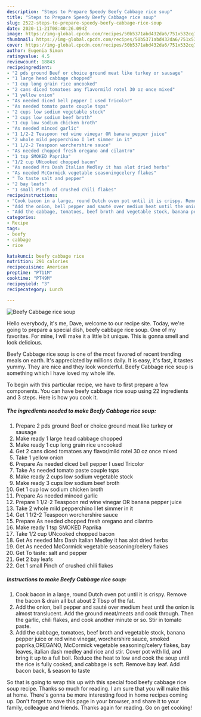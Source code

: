 ```yaml
---
description: "Steps to Prepare Speedy Beefy Cabbage rice soup"
title: "Steps to Prepare Speedy Beefy Cabbage rice soup"
slug: 2522-steps-to-prepare-speedy-beefy-cabbage-rice-soup
date: 2020-11-21T08:40:26.094Z
image: https://img-global.cpcdn.com/recipes/50b5371abd432da6/751x532cq70/beefy-cabbage-rice-soup-recipe-main-photo.jpg
thumbnail: https://img-global.cpcdn.com/recipes/50b5371abd432da6/751x532cq70/beefy-cabbage-rice-soup-recipe-main-photo.jpg
cover: https://img-global.cpcdn.com/recipes/50b5371abd432da6/751x532cq70/beefy-cabbage-rice-soup-recipe-main-photo.jpg
author: Eugenia Simon
ratingvalue: 4.5
reviewcount: 18843
recipeingredient:
- "2 pds ground Beef or choice ground meat like turkey or sausage"
- "1 large head cabbage chopped"
- "1 cup long grain rice uncooked"
- "2 cans diced tomatoes any flavormild rotel 30 oz once mixed"
- "1 yellow onion"
- "As needed diced bell pepper I used Tricolor"
- "As needed tomato paste couple tsps"
- "2 cups low sodium vegetable stock"
- "3 cups low sodium beef broth"
- "1 cup low sodium chicken broth"
- "As needed minced garlic"
- "1 1/2-2 Teaspoon red wine vinegar OR banana pepper juice"
- "2 whole mild pepperchino I let simmer in it"
- "1 1/2-2 Teaspoon worchershire sauce"
- "As needed chopped fresh oregano and cilantro"
- "1 tsp SMOKED Paprika"
- "1/2 cup UNcooked chopped bacon"
- "As needed Mrs Dash Italian Medley it has alot dried herbs"
- "As needed McCormick vegetable seasoningcelery flakes"
- " To taste salt and pepper"
- "2 bay leafs"
- "1 small Pinch of crushed chili flakes"
recipeinstructions:
- "Cook bacon in a large, round Dutch oven pot until it is crispy. Remove the bacon &amp; drain all but about 2 Tbsp of the fat."
- "Add the onion, bell pepper and sauté over medium heat until the onion is almost translucent. Add the ground meat/meats and cook through. Then the garlic, chili flakes, and cook another minute or so. Stir in tomato paste."
- "Add the cabbage, tomatoes, beef broth and vegetable stock, banana pepper juice or red wine vinegar, worchershire sauce, smoked paprika,OREGANO, McCormick vegetable seasoning/celery flakes, bay leaves, italian dash medley and rice and stir. Cover pot with lid, and bring it up to a full boil. Reduce the heat to low and cook the soup until the rice is fully cooked, and cabbage is soft. Remove bay leaf. Add bacon back, &amp; season to taste"
categories:
- Recipe
tags:
- beefy
- cabbage
- rice

katakunci: beefy cabbage rice 
nutrition: 291 calories
recipecuisine: American
preptime: "PT11M"
cooktime: "PT49M"
recipeyield: "3"
recipecategory: Lunch

---
```



![Beefy Cabbage rice soup](https://img-global.cpcdn.com/recipes/50b5371abd432da6/751x532cq70/beefy-cabbage-rice-soup-recipe-main-photo.jpg)

Hello everybody, it's me, Dave, welcome to our recipe site. Today, we're going to prepare a special dish, beefy cabbage rice soup. One of my favorites. For mine, I will make it a little bit unique. This is gonna smell and look delicious.



Beefy Cabbage rice soup is one of the most favored of recent trending meals on earth. It's appreciated by millions daily. It is easy, it's fast, it tastes yummy. They are nice and they look wonderful. Beefy Cabbage rice soup is something which I have loved my whole life.


To begin with this particular recipe, we have to first prepare a few components. You can have beefy cabbage rice soup using 22 ingredients and 3 steps. Here is how you cook it.

<!--inarticleads1-->

##### The ingredients needed to make Beefy Cabbage rice soup:

1. Prepare 2 pds ground Beef or choice ground meat like turkey or sausage
1. Make ready 1 large head cabbage chopped
1. Make ready 1 cup long grain rice uncooked
1. Get 2 cans diced tomatoes any flavor/mild rotel 30 oz once mixed
1. Take 1 yellow onion
1. Prepare As needed diced bell pepper I used Tricolor
1. Take As needed tomato paste couple tsps
1. Make ready 2 cups low sodium vegetable stock
1. Make ready 3 cups low sodium beef broth
1. Get 1 cup low sodium chicken broth
1. Prepare As needed minced garlic
1. Prepare 1 1/2-2 Teaspoon red wine vinegar OR banana pepper juice
1. Take 2 whole mild pepperchino I let simmer in it
1. Get 1 1/2-2 Teaspoon worchershire sauce
1. Prepare As needed chopped fresh oregano and cilantro
1. Make ready 1 tsp SMOKED Paprika
1. Take 1/2 cup UNcooked chopped bacon
1. Get As needed Mrs Dash Italian Medley it has alot dried herbs
1. Get As needed McCormick vegetable seasoning/celery flakes
1. Get  To taste: salt and pepper
1. Get 2 bay leafs
1. Get 1 small Pinch of crushed chili flakes




<!--inarticleads2-->

##### Instructions to make Beefy Cabbage rice soup:

1. Cook bacon in a large, round Dutch oven pot until it is crispy. Remove the bacon &amp; drain all but about 2 Tbsp of the fat.
1. Add the onion, bell pepper and sauté over medium heat until the onion is almost translucent. Add the ground meat/meats and cook through. Then the garlic, chili flakes, and cook another minute or so. Stir in tomato paste.
1. Add the cabbage, tomatoes, beef broth and vegetable stock, banana pepper juice or red wine vinegar, worchershire sauce, smoked paprika,OREGANO, McCormick vegetable seasoning/celery flakes, bay leaves, italian dash medley and rice and stir. Cover pot with lid, and bring it up to a full boil. Reduce the heat to low and cook the soup until the rice is fully cooked, and cabbage is soft. Remove bay leaf. Add bacon back, &amp; season to taste




So that is going to wrap this up with this special food beefy cabbage rice soup recipe. Thanks so much for reading. I am sure that you will make this at home. There's gonna be more interesting food in home recipes coming up. Don't forget to save this page in your browser, and share it to your family, colleague and friends. Thanks again for reading. Go on get cooking!
